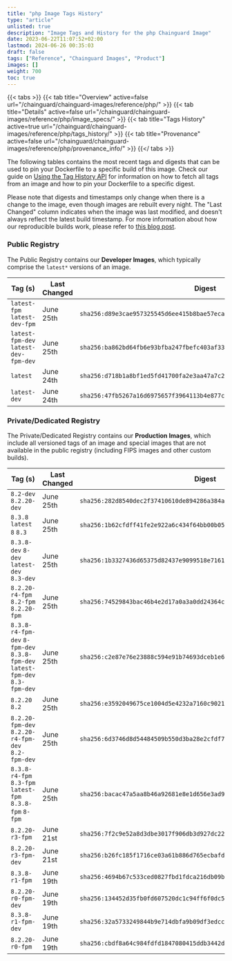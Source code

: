 ```yaml
---
title: "php Image Tags History"
type: "article"
unlisted: true
description: "Image Tags and History for the php Chainguard Image"
date: 2023-06-22T11:07:52+02:00
lastmod: 2024-06-26 00:35:03
draft: false
tags: ["Reference", "Chainguard Images", "Product"]
images: []
weight: 700
toc: true
---
```


{{< tabs >}}
{{< tab title="Overview" active=false url="/chainguard/chainguard-images/reference/php/" >}}
{{< tab title="Details" active=false url="/chainguard/chainguard-images/reference/php/image_specs/" >}}
{{< tab title="Tags History" active=true url="/chainguard/chainguard-images/reference/php/tags_history/" >}}
{{< tab title="Provenance" active=false url="/chainguard/chainguard-images/reference/php/provenance_info/" >}}
{{</ tabs >}}

The following tables contains the most recent tags and digests that can be used to pin your Dockerfile to a specific build of this image. Check our guide on [Using the Tag History API](/chainguard/chainguard-images/using-the-tag-history-api/) for information on how to fetch all tags from an image and how to pin your Dockerfile to a specific digest.

Please note that digests and timestamps only change when there is a change to the image, even though images are rebuilt every night. The "Last Changed" column indicates when the image was last modified, and doesn't always reflect the latest build timestamp. For more information about how our reproducible builds work, please refer to [this blog post](https://www.chainguard.dev/unchained/reproducing-chainguards-reproducible-image-builds).

### Public Registry
The Public Registry contains our **Developer Images**, which typically comprise the `latest*` versions of an image.

| Tag (s)                                | Last Changed | Digest                                                                    |
|----------------------------------------|--------------|---------------------------------------------------------------------------|
|  `latest-fpm` `latest-dev-fpm`         | June 25th    | `sha256:d89e3cae957325545d6ee415b8bae57eca83e1d46b345d29e1a12128ea706a9e` |
|  `latest-fpm-dev` `latest-dev-fpm-dev` | June 25th    | `sha256:ba862bd64fb6e93bfba247fbefc403af33f83578aa62a0755251ff3802bebd7d` |
|  `latest`                              | June 24th    | `sha256:d718b1a8bf1ed5fd41700fa2e3aa47a7c2446d3b17509f1725350feb458d78c3` |
|  `latest-dev`                          | June 24th    | `sha256:47fb5267a16d6975657f3964113b4e877cc79a31a2072274805bd170ff2ab8d5` |


### Private/Dedicated Registry
The Private/Dedicated Registry contains our **Production Images**, which include all versioned tags of an image and special images that are not available in the public registry (including FIPS images and other custom builds).

| Tag (s)                                                                        | Last Changed | Digest                                                                    |
|--------------------------------------------------------------------------------|--------------|---------------------------------------------------------------------------|
|  `8.2-dev` `8.2.20-dev`                                                        | June 25th    | `sha256:282d8540dec2f37410610de894286a384a7eaad03f726744d1c442d8b467fd92` |
|  `8.3.8` `latest` `8` `8.3`                                                    | June 25th    | `sha256:1b62cfdff41fe2e922a6c434f64bb00b05622ce4c0799b9f147b864d994ec75c` |
|  `8.3.8-dev` `8-dev` `latest-dev` `8.3-dev`                                    | June 25th    | `sha256:1b3327436d65375d82437e9099518e71616b5f3020480d07df93980142fd5f99` |
|  `8.2.20-r4-fpm` `8.2-fpm` `8.2.20-fpm`                                        | June 25th    | `sha256:74529843bac46b4e2d17a0a3a0dd24364c243148a984562d47b4cf3be1ad4f3e` |
|  `8.3.8-r4-fpm-dev` `8-fpm-dev` `8.3.8-fpm-dev` `latest-fpm-dev` `8.3-fpm-dev` | June 25th    | `sha256:c2e87e76e23888c594e91b74693dceb1e615a178f5e3a49310b8393eb07659c5` |
|  `8.2.20` `8.2`                                                                | June 25th    | `sha256:e3592049675ce1004d5e4232a7160c9021679e210a92271461e69ff465502ca3` |
|  `8.2.20-fpm-dev` `8.2.20-r4-fpm-dev` `8.2-fpm-dev`                            | June 25th    | `sha256:6d3746d8d54484509b550d3ba28e2cfdf799e444d23a6586a0fbe3647bfd6524` |
|  `8.3.8-r4-fpm` `8.3-fpm` `latest-fpm` `8.3.8-fpm` `8-fpm`                     | June 25th    | `sha256:bacac47a5aa8b46a92681e8e1d656e3ad9257c82d165cad6589bf8ea15c6b820` |
|  `8.2.20-r3-fpm`                                                               | June 21st    | `sha256:7f2c9e52a8d3dbe3017f906db3d927dc2241f257bce722d137857ed79dea1122` |
|  `8.2.20-r3-fpm-dev`                                                           | June 21st    | `sha256:b26fc185f1716ce03a61b886d765ecbafdda79b5ef3a73691d7bcc8f08fafe40` |
|  `8.3.8-r1-fpm`                                                                | June 19th    | `sha256:4694b67c533ced0827fbd1fdca216db09b59824126614d96e87a4d3cd9185b79` |
|  `8.2.20-r0-fpm-dev`                                                           | June 19th    | `sha256:134452d35fb0fd607520dc1c94ff6f0dc57223b749179eaac7ebceef6d3b3575` |
|  `8.3.8-r1-fpm-dev`                                                            | June 19th    | `sha256:32a5733249844b9e714dbfa9b09df3edcce0f41a1d5741d79943eda25fca8d22` |
|  `8.2.20-r0-fpm`                                                               | June 19th    | `sha256:cbdf8a64c984fdfd1847080415ddb3442d6836a09202043c43426ad3b5f47322` |

